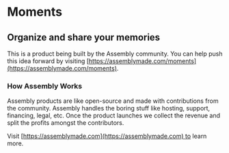 # Moments

## Organize and share your memories

This is a product being built by the Assembly community. You can help push this idea forward by visiting [https://assemblymade.com/moments](https://assemblymade.com/moments).

### How Assembly Works

Assembly products are like open-source and made with contributions from the community. Assembly handles the boring stuff like hosting, support, financing, legal, etc. Once the product launches we collect the revenue and split the profits amongst the contributors.

Visit [https://assemblymade.com](https://assemblymade.com) to learn more.
